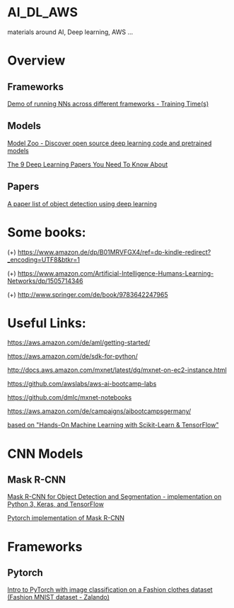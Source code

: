 # AI_DL_AWS
materials around AI, Deep learning, AWS ...

# Overview
## Frameworks

[Demo of running NNs across different frameworks - Training Time(s)](https://github.com/ilkarman/DeepLearningFrameworks)

## Models

[Model Zoo - Discover open source deep learning code and pretrained models](https://modelzoo.co/)

[The 9 Deep Learning Papers You Need To Know About](https://adeshpande3.github.io/The-9-Deep-Learning-Papers-You-Need-To-Know-About.html)

## Papers
[A paper list of object detection using deep learning](https://github.com/hoya012/deep_learning_object_detection)


# Some books:

(+) https://www.amazon.de/dp/B01MRVFGX4/ref=dp-kindle-redirect?_encoding=UTF8&btkr=1

(+) https://www.amazon.com/Artificial-Intelligence-Humans-Learning-Networks/dp/1505714346

(+) http://www.springer.com/de/book/9783642247965


# Useful Links:

https://aws.amazon.com/de/aml/getting-started/

https://aws.amazon.com/de/sdk-for-python/

http://docs.aws.amazon.com/mxnet/latest/dg/mxnet-on-ec2-instance.html

https://github.com/awslabs/aws-ai-bootcamp-labs

https://github.com/dmlc/mxnet-notebooks

https://aws.amazon.com/de/campaigns/aibootcampsgermany/

[based on "Hands-On Machine Learning with Scikit-Learn & TensorFlow"](https://github.com/bjpcjp/scikit-and-tensorflow-workbooks)



# CNN Models

## Mask R-CNN

[Mask R-CNN for Object Detection and Segmentation - implementation on Python 3, Keras, and TensorFlow](https://github.com/matterport/Mask_RCNN)

[Pytorch implementation of Mask R-CNN](https://github.com/multimodallearning/pytorch-mask-rcnn)


# Frameworks
## Pytorch

[Intro to PyTorch with image classification on a Fashion clothes dataset (Fashion MNIST dataset - Zalando)](https://medium.com/ml2vec/intro-to-pytorch-with-image-classification-on-a-fashion-clothes-dataset-e589682df0c5)

